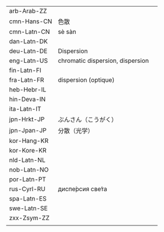 | | | |
|-|-|-|
| arb-Arab-ZZ |  |  |
| cmn-Hans-CN | 色散 |  |
| cmn-Latn-CN | sè sàn |  |
| dan-Latn-DK |  |  |
| deu-Latn-DE | Dispersion |  |
| eng-Latn-US | chromatic dispersion, dispersion |  |
| fin-Latn-FI |  |  |
| fra-Latn-FR | dispersion (optique) |  |
| heb-Hebr-IL |  |  |
| hin-Deva-IN |  |  |
| ita-Latn-IT |  |  |
| jpn-Hrkt-JP | ぶんさん（こうがく） |  |
| jpn-Jpan-JP | 分散（光学） |  |
| kor-Hang-KR |  |  |
| kor-Kore-KR |  |  |
| nld-Latn-NL |  |  |
| nob-Latn-NO |  |  |
| por-Latn-PT |  |  |
| rus-Cyrl-RU | диспе́рсия све́та |  |
| spa-Latn-ES |  |  |
| swe-Latn-SE |  |  |
| zxx-Zsym-ZZ |  |  |
|  |  |  |
